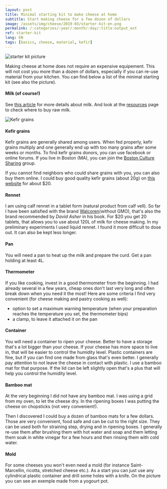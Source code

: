 ```yaml
---
layout: post
title: Minimal starting kit to make cheese at home
subtitle: Start making cheese for a few dozen of dollars
image: /assets/img/cheese/2019-03/starter-kit-en.png
permalink: /:categories/:year/:month/:day/:title:output_ext
ref: starter-kit
lang: EN
tags: [basics, cheese, material, kefir]
---
```


![starter kit picture]({{site.baseurl}}/assets/img/cheese/2019-03/starter-kit-en.png)

<!--excerpt.start-->
Making cheese at home does not require an expensive equipement. This will not cost you more than a dozen of dollars, especially if you can re-use material from your kitchen. You can find below a list of the minimal starting kit (see also the picture).<!--excerpt.end-->


#### Milk (of course!)
See [this article]({{site.baseurl}}/2019/03/02/raw-milk.html) for more details about milk. And look at the [resources]({{site.baseurl}}/resources/) page to check where to buy raw milk.


![Kefir grains]({{site.baseurl}}/assets/img/cheese/2019-03/kefir-grains.JPG)


#### Kefir grains
Kefir grains are generally shared among users. When fed properly, kefir grains multiply and one generally end up with too many grains after some weeks or months. To find kefir grains donors, you can use facebook or online forums. If you live in Boston (MA), you can join the [Boston Culture Sharing](https://www.facebook.com/groups/690690167622698/) group.

If you cannot find neighbors who could share grains with you, you can also buy them online. I could buy good quality kefir grains (about 20g) on [this website](https://www.thecheesemaker.com/) for about $20.


#### Rennet
I am using calf rennet in a tablet form (natural product from calf vell).
So far I have been satisfied with the brand [Walcoren](https://www.thecheesemaker.com/walcoren-dry-calf-rennet-tablets/)(without GMO), that's also the brand recommended by *David Asher* in his book. For $20 you get 20 tablets, that allows you to use about 120L of milk for cheese making.
In my preliminary experiments I used liquid rennet. I found it more difficult to dose out. It can also be kept less longer.


#### Pan 
You will need a pan to heat up the milk and prepare the curd. Get a pan holding at least 4L.


#### Thermometer
If you like cooking, invest in a good thermometer from the beginning. I had already several in a few years, cheap ones don't last very long and often break down when you need it the most!
Here are some criteria I find very convenient (for cheese making and pastry cooking as well):
- option to set a maximum warning temperature (when your preparation reaches the temperature you set, the thermometer bips)
- a clamp, to leave it attached it on the pan


#### Container
You will need a container to ripen your cheese. Better to have a storage that's a lot bigger than your cheese. If your cheese has more space to live in, that will be easier to control the humidity level.
Plastic containers are fine, but if you can find one made from glass that's even better. I generally pay attention to not leave the cheese in contact with plastic. I use a bamboo mat for that purpose.
If the lid can be left slightly open that's a plus that will help you control the humidity level.


#### Bamboo mat
At the very beginning I did not have any bamboo mat. I was using a grid from my oven, to let the cheese dry. In the ripening boxes I was putting the cheese on chopsticks (not very convenient!).

Then I discovered I could buy a dozen of bamboo mats for a few dollars. Those are very convenient, food safe and can be cut to the right size. They can be used both for straining step, drying and in ripening boxes. I generally re-use them after brushing them with hot water and soap and them letting them soak in white vinegar for a few hours and then rinsing them with cold water.


#### Mold
For some cheeses you won't even need a mold (for instance Saint-Marcellin, ricotta, stretched cheese etc.). As a start you can just use any cylindrical plastic container and drill some holes with a knife. On the picture you can see an exemple made from a yogourt pot.






